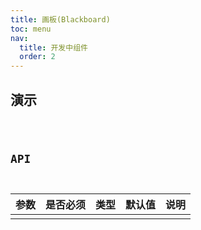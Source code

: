 ```yaml
---
title: 画板(Blackboard)
toc: menu
nav:
  title: 开发中组件
  order: 2
---
```


## 演示

<code src="../../src/components/developing/blackboard/demo/demo.tsx" />

## API

| 参数 | 是否必须 | 类型 | 默认值 | 说明 |
| :--- | :------- | :--- | :----- | :--- |
|      |          |      |        |      |
